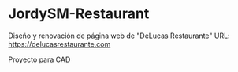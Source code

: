 # JordySM-Restaurant
Diseño y renovación de página web de "DeLucas Restaurante"
URL: https://delucasrestaurante.com

Proyecto para CAD


